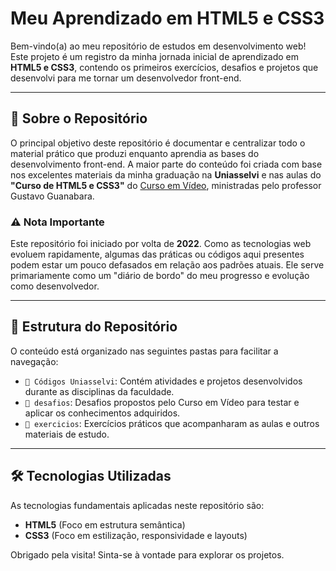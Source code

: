 # Meu Aprendizado em HTML5 e CSS3

Bem-vindo(a) ao meu repositório de estudos em desenvolvimento web! Este projeto é um registro da minha jornada inicial de aprendizado em **HTML5 e CSS3**, contendo os primeiros exercícios, desafios e projetos que desenvolvi para me tornar um desenvolvedor front-end.

---

## 🎯 Sobre o Repositório

O principal objetivo deste repositório é documentar e centralizar todo o material prático que produzi enquanto aprendia as bases do desenvolvimento front-end. A maior parte do conteúdo foi criada com base nos excelentes materiais da minha graduação na **Uniasselvi** e nas aulas do **"Curso de HTML5 e CSS3"** do [Curso em Vídeo](https://www.cursoemvideo.com/), ministradas pelo professor Gustavo Guanabara.

### ⚠️ Nota Importante

Este repositório foi iniciado por volta de **2022**. Como as tecnologias web evoluem rapidamente, algumas das práticas ou códigos aqui presentes podem estar um pouco defasados em relação aos padrões atuais. Ele serve primariamente como um "diário de bordo" do meu progresso e evolução como desenvolvedor.

---

## 📂 Estrutura do Repositório

O conteúdo está organizado nas seguintes pastas para facilitar a navegação:

-   `📁 Códigos Uniasselvi`: Contém atividades e projetos desenvolvidos durante as disciplinas da faculdade.
-   `📁 desafios`: Desafios propostos pelo Curso em Vídeo para testar e aplicar os conhecimentos adquiridos.
-   `📁 exercicios`: Exercícios práticos que acompanharam as aulas e outros materiais de estudo.

---

## 🛠️ Tecnologias Utilizadas

As tecnologias fundamentais aplicadas neste repositório são:

-   **HTML5** (Foco em estrutura semântica)
-   **CSS3** (Foco em estilização, responsividade e layouts)

Obrigado pela visita! Sinta-se à vontade para explorar os projetos.
